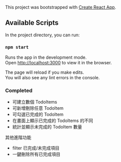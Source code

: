This project was bootstrapped with [Create React App](https://github.com/facebook/create-react-app).

## Available Scripts

In the project directory, you can run:

### `npm start`

Runs the app in the development mode.<br>
Open [http://localhost:3000](http://localhost:3000) to view it in the browser.

The page will reload if you make edits.<br>
You will also see any lint errors in the console.

### Completed
- 可建立數個 TodoItems
- 可新增刪除任意 TodoItem
- 可勾選已完成的 TodoItem
- 在畫面上顯示已完成的 TodoItems 的不同
- 統計並顯示未完成的 TodoItem 數量

其他進階功能
- filter 已完成/未完成項目
- 一鍵刪除所有已完成項目

